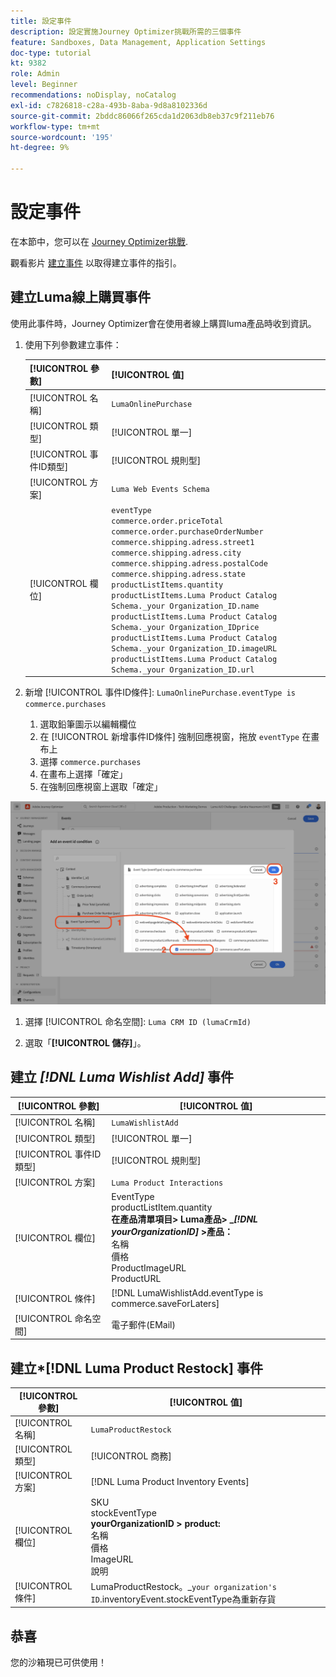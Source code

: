 ```yaml
---
title: 設定事件
description: 設定實施Journey Optimizer挑戰所需的三個事件
feature: Sandboxes, Data Management, Application Settings
doc-type: tutorial
kt: 9382
role: Admin
level: Beginner
recommendations: noDisplay, noCatalog
exl-id: c7826818-c28a-493b-8aba-9d8a8102336d
source-git-commit: 2bddc86066f265cda1d2063db8eb37c9f211eb76
workflow-type: tm+mt
source-wordcount: '195'
ht-degree: 9%

---
```


# 設定事件

在本節中，您可以在 [Journey Optimizer挑戰](/help/challenges/introduction-and-prerequisites.md).

觀看影片 [建立事件](/help/set-up-journeys/create-events.md) 以取得建立事件的指引。

## 建立Luma線上購買事件

使用此事件時，Journey Optimizer會在使用者線上購買luma產品時收到資訊。

1. 使用下列參數建立事件：

   | [!UICONTROL 參數] | [!UICONTROL 值] |
   |-------------|-----------|
   | [!UICONTROL 名稱] | `LumaOnlinePurchase` |
   | [!UICONTROL 類型] | [!UICONTROL 單一] |
   | [!UICONTROL 事件ID類型] | [!UICONTROL 規則型] |
   | [!UICONTROL 方案] | `Luma Web Events Schema` |
   | [!UICONTROL 欄位] | `eventType` <br>`commerce.order.priceTotal`<br>`commerce.order.purchaseOrderNumber`<br>`commerce.shipping.adress.street1`<br>`commerce.shipping.adress.city`<br>`commerce.shipping.adress.postalCode`<br>`commerce.shipping.adress.state`<br>`productListItems.quantity`<br>`productListItems.Luma Product Catalog Schema._your Organization_ID.name`<br>`productListItems.Luma Product Catalog Schema._your Organization_IDprice`<br>`productListItems.Luma Product Catalog Schema._your Organization_ID.imageURL`<br>`productListItems.Luma Product Catalog Schema._your Organization_ID.url` |

2. 新增 [!UICONTROL 事件ID條件]: `LumaOnlinePurchase.eventType is commerce.purchases`

   1. 選取鉛筆圖示以編輯欄位
   2. 在 [!UICONTROL 新增事件ID條件] 強制回應視窗，拖放 `eventType` 在畫布上
   3. 選擇 `commerce.purchases`
   4. 在畫布上選擇「確定」
   5. 在強制回應視窗上選取「確定」

![新增事件條件](/help/tutorial-configure-a-training-sandbox/assets/Event-lumaOnlinePurchase-condition-1.png)

1. 選擇 [!UICONTROL 命名空間]: `Luma CRM ID (lumaCrmId)`

2. 選取「**[!UICONTROL 儲存]**」。

## 建立 *[!DNL Luma Wishlist Add]* 事件

| [!UICONTROL 參數] | [!UICONTROL 值] |
|-------------|-----------|
| [!UICONTROL 名稱] | `LumaWishlistAdd` |
| [!UICONTROL 類型] | [!UICONTROL 單一] |
| [!UICONTROL 事件ID類型] | [!UICONTROL 規則型] |
| [!UICONTROL 方案] | `Luma Product Interactions` |
| [!UICONTROL 欄位] | EventType<br>productListItem.quantity<br><b>在產品清單項目> Luma產品> _*[!DNL yourOrganizationID]* >產品：</b> <br>名稱<br>價格<br> ProductImageURL<br>ProductURL |
| [!UICONTROL 條件] | [!DNL LumaWishlistAdd.eventType is commerce.saveForLaters] |
| [!UICONTROL 命名空間] | 電子郵件(EMail) |

## 建立*[!DNL Luma Product Restock] 事件

| [!UICONTROL 參數] | [!UICONTROL 值] |
|-------------|-----------|
| [!UICONTROL 名稱] | `LumaProductRestock` |
| [!UICONTROL 類型] | [!UICONTROL 商務] |
| [!UICONTROL 方案] | [!DNL Luma Product Inventory Events] |
| [!UICONTROL 欄位] | SKU <br> stockEventType<br><b> yourOrganizationID > product:</b> <br>名稱<br>價格<br> ImageURL<br>說明 |
| [!UICONTROL 條件] | LumaProductRestock。_`your organization's ID`.inventoryEvent.stockEventType為重新存貨 |

## 恭喜

您的沙箱現已可供使用！
